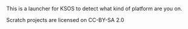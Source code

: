 This is a launcher for KSOS to detect what kind of platform are you on.

Scratch projects are licensed on CC-BY-SA 2.0
